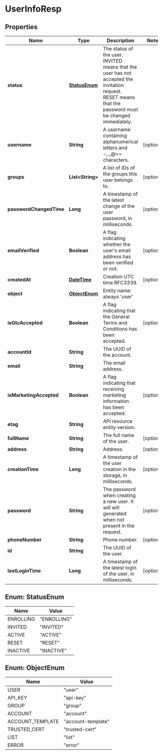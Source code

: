 
# UserInfoResp

## Properties
Name | Type | Description | Notes
------------ | ------------- | ------------- | -------------
**status** | [**StatusEnum**](#StatusEnum) | The status of the user. INVITED means that the user has not accepted the invitation request. RESET means that the password must be changed immediately. | 
**username** | **String** | A username containing alphanumerical letters and -,._@+&#x3D; characters. |  [optional]
**groups** | **List&lt;String&gt;** | A list of IDs of the groups this user belongs to. |  [optional]
**passwordChangedTime** | **Long** | A timestamp of the latest change of the user password, in milliseconds. |  [optional]
**emailVerified** | **Boolean** | A flag indicating whether the user&#39;s email address has been verified or not. |  [optional]
**createdAt** | [**DateTime**](DateTime.md) | Creation UTC time RFC3339. |  [optional]
**object** | [**ObjectEnum**](#ObjectEnum) | Entity name: always &#39;user&#39; | 
**isGtcAccepted** | **Boolean** | A flag indicating that the General Terms and Conditions has been accepted. |  [optional]
**accountId** | **String** | The UUID of the account. | 
**email** | **String** | The email address. | 
**isMarketingAccepted** | **Boolean** | A flag indicating that receiving marketing information has been accepted. |  [optional]
**etag** | **String** | API resource entity version. | 
**fullName** | **String** | The full name of the user. |  [optional]
**address** | **String** | Address. |  [optional]
**creationTime** | **Long** | A timestamp of the user creation in the storage, in milliseconds. |  [optional]
**password** | **String** | The password when creating a new user. It will will generated when not present in the request. |  [optional]
**phoneNumber** | **String** | Phone number. |  [optional]
**id** | **String** | The UUID of the user. | 
**lastLoginTime** | **Long** | A timestamp of the latest login of the user, in milliseconds. |  [optional]


<a name="StatusEnum"></a>
## Enum: StatusEnum
Name | Value
---- | -----
ENROLLING | &quot;ENROLLING&quot;
INVITED | &quot;INVITED&quot;
ACTIVE | &quot;ACTIVE&quot;
RESET | &quot;RESET&quot;
INACTIVE | &quot;INACTIVE&quot;


<a name="ObjectEnum"></a>
## Enum: ObjectEnum
Name | Value
---- | -----
USER | &quot;user&quot;
API_KEY | &quot;api-key&quot;
GROUP | &quot;group&quot;
ACCOUNT | &quot;account&quot;
ACCOUNT_TEMPLATE | &quot;account-template&quot;
TRUSTED_CERT | &quot;trusted-cert&quot;
LIST | &quot;list&quot;
ERROR | &quot;error&quot;



